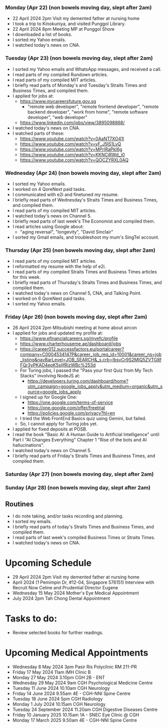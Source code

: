 ### Monday (Apr 22) (non bowels moving day, slept after 2am)
- 22 April 2024 2pm Visit my demented father at nursing home
- I took a trip to Kinokuniya, and visited Punggol Library.
- 22 April 2024 8pm Meeting MP at Punggol Shore
- I downloaded a list of books.
- I sorted my Yahoo emails.
- I watched today's news on CNA.

### Tuesday (Apr 23) (non bowels moving day, slept after 2am)
- I sorted my Yahoo emails and WhatsApp messages, and received a call.
- I read parts of my compiled Rundown articles.
- I read parts of my compiled MIT articles.
- I briefly read parts of Monday's and Tuesday's Straits Times and Business Times, and compiled them.
- I applied for jobs at:
    - https://www.mycareersfuture.gov.sg
        - "remote web developer", "remote frontend developer", "remote backend developer", "work from home", "remote software developer", "web developer"
    - https://www.linkedin.com/jobs/view/3895098868/
- I watched today's news on CNA.
- I watched parts of these:
    - https://www.youtube.com/watch?v=0AaNT7XO41I
    - https://www.youtube.com/watch?v=yF_J5lS1LyQ
    - https://www.youtube.com/watch?v=MPrIRaPkI6g
    - https://www.youtube.com/watch?v=KKNCiRWd_j0
    - https://www.youtube.com/watch?v=QOCZYRXL0AQ

### Wednesday (Apr 24) (non bowels moving day, slept after 2am)
- I sorted my Yahoo emails.
- I worked on 4 QoreNext paid tasks.
- I communicated with e2i and finetuned my resume.
- I briefly read parts of Wednesday's Straits Times and Business Times, and compiled them.
- I read parts of my compiled MIT articles.
- I watched today's news on Channel 5.
- I briefly read parts of last week's The Economist and compiled them.
- I read articles using Google about:
    - "aging reversal", "longevity", "David Sinclair"
- I sorted my Gmail emails, and troubleshoot my mum's SingTel account.

### Thursday (Apr 25) (non bowels moving day, slept after 2am)
- I read parts of my compiled MIT articles.
- I reformatted my resume with the help of e2i.
- I read parts of my compiled Straits Times and Business Times articles for this week.
- I briefly read parts of Thursday's Straits Times and Business Times, and compiled them.
- I watched today's news on Channel 5, CNA, and Talking Point.
- I worked on 6 QoreNext paid tasks.
- I sorted my Yahoo emails.

### Friday (Apr 26) (non bowels moving day, slept after 2am)
- 26 April 2024 2pm Mitsubishi meeting at home about aircon
- I applied for jobs and updated my profile at:
    - https://www.efinancialcareers.sg/myefc/profile
    - https://www.charterhouseme.ae/dashboard/jobs
    - https://career012.successfactors.eu/portalcareer?company=C0004534147P&career_job_req_id=10001&career_ns=job_listing&navBarLevel=JOB_SEARCH&_s.crb=IbsvCr9S2MIQ5ZVTG8fFQr3yPKAD4epK5sljfRizWBc%253d
    - For Turing jobs, I passed the "Pass your first Quiz from My Tech Stacks" involving NodeJS at:
        - https://developers.turing.com/dashboard/home?utm_campaign=google_jobs_apply&utm_medium=organic&utm_source=google_jobs_apply
    - I signed up for Google One:
        - https://one.google.com/terms-of-service
        - https://one.google.com/offer/freetrial
        - https://policies.google.com/privacy?hl=en
    - I tried the Web FrontEnd Basics quiz using Gemini, but failed.
    - So, I cannot apply for Turing jobs yet.
- I applied for fixed deposits at POSB.
- I read the book "Basic AI: A Human Guide to Artificial Intelligence" until Part I "AI Changes Everything" Chapter 1 "Rise of the bots and AI hallucinations".
- I watched today's news on Channel 5.
- I briefly read parts of Friday's Straits Times and Business Times, and compiled them.

### Saturday (Apr 27) (non bowels moving day, slept after 2am)


### Sunday (Apr 28) (non bowels moving day, slept after 2am)





## Routines
- I do note taking, and/or tasks recording and planning.
- I sorted my emails.
- I briefly read parts of today's Straits Times and Business Times, and compiled them.
- I read parts of last week's compiled Business Times or Straits Times.
- I watched today's news on CNA.

# Upcoming Schedule
- 29 April 2024 2pm Visit my demented father at nursing home
- April 2024 (1 Pemimpin Dr, #12-04, Singapore 576151) Interview with Recruit Now Celine and Prudential Director Eugene
- Wednesday 15 May 2024 Mother's Eye Medical Appointment
- July 2024 2pm Tah Chong Dental Appointment

# Tasks to do:
- Review selected books for further readings.

# Upcoming Medical Appointments
- Wednesday 8 May 2024 3pm Pasir Ris Polyclinic RM 211-PR
- Friday 17 May 2024 11am IMH Clinic B
- Monday 27 May 2024 3.10pm CGH 2B - ENT
- Wednesday 29 May 2024 9am CGH Psychological Medicine Centre
- Tuesday 11 June 2024 10.10am CGH Neurology
- Friday 14 June 2024 9.55am 4E - CGH-NNI Spine Centre
- Tuesday 18 June 2024 5pm CGH Radiology
- Monday 1 July 2024 10.15am CGH Neurology
- Tuesday 24 September 2024 11.20am CGH Digestive Diseases Centre
- Friday 10 January 2025 10.15am 1A - SNEC Eye Clinic @ CGH
- Monday 17 March 2025 9.50am 4E - CGH-NNI Spine Centre
